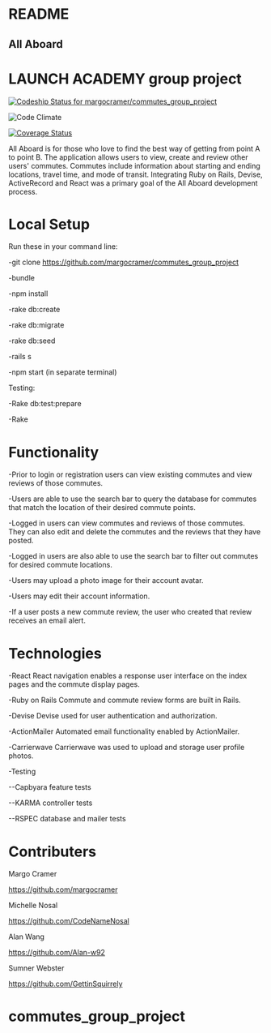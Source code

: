 # README

## All Aboard

# LAUNCH ACADEMY group project
[ ![Codeship Status for margocramer/commutes_group_project](https://app.codeship.com/projects/3a1d7920-4d42-0135-ea45-72e8c5ccfe37/status?branch=master)](https://app.codeship.com/projects/233137)

![Code Climate](https://codeclimate.com/github/margocramer/commutes_group_project.png)

[![Coverage Status](https://coveralls.io/repos/github/margocramer/commutes_group_project/badge.svg?branch=master)](https://coveralls.io/github/margocramer/commutes_group_project?branch=master)


All Aboard is for those who love to find the best way of getting from point A to point B. The application allows users to view, create and review other users' commutes. Commutes include information about starting and ending locations, travel time, and mode of transit. Integrating Ruby on Rails, Devise, ActiveRecord and React was a primary goal of the All Aboard development process.


# Local Setup

Run these in your command line:

-git clone https://github.com/margocramer/commutes_group_project

-bundle

-npm install

-rake db:create

-rake db:migrate

-rake db:seed

-rails s

-npm start (in separate terminal)

Testing:

-Rake db:test:prepare

-Rake



# Functionality


-Prior to login or registration users can view existing commutes and view reviews of those commutes.


-Users are able to use the search bar to query the database for commutes that match the location of their desired commute     points.

-Logged in users can view commutes and reviews of those commutes. They can also edit and delete the commutes and the reviews that they have posted.

-Logged in users are also able to use the search bar to filter out commutes for desired commute locations.


-Users may upload a photo image for their account avatar.

-Users may edit their account information.

-If a user posts a new commute review, the user who created that review receives an email alert.


# Technologies


-React
React navigation enables a response user interface on the index pages and the commute display pages.


-Ruby on Rails
Commute and commute review forms are built in Rails.


-Devise
Devise used for user authentication and authorization.


-ActionMailer
Automated email functionality enabled by ActionMailer.

-Carrierwave
Carrierwave was used to upload and storage user profile photos.


-Testing

--Capbyara feature tests

--KARMA controller tests

--RSPEC database and mailer tests

# Contributers

Margo Cramer

https://github.com/margocramer

Michelle Nosal

https://github.com/CodeNameNosal

Alan Wang

https://github.com/Alan-w92

Sumner Webster

https://github.com/GettinSquirrely

# commutes_group_project
